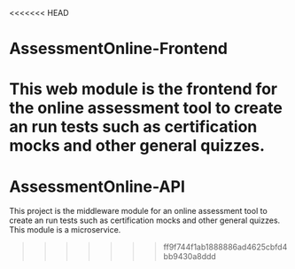 <<<<<<< HEAD
# AssessmentOnline-Frontend 
This web module is the frontend for the online assessment tool to create an run tests such as certification mocks and other general quizzes.
=======
# AssessmentOnline-API 
This project is the middleware module for an online assessment tool to create an run tests such as certification mocks and other general quizzes. This module is a microservice.
>>>>>>> ff9f744f1ab1888886ad4625cbfd4bb9430a8ddd
